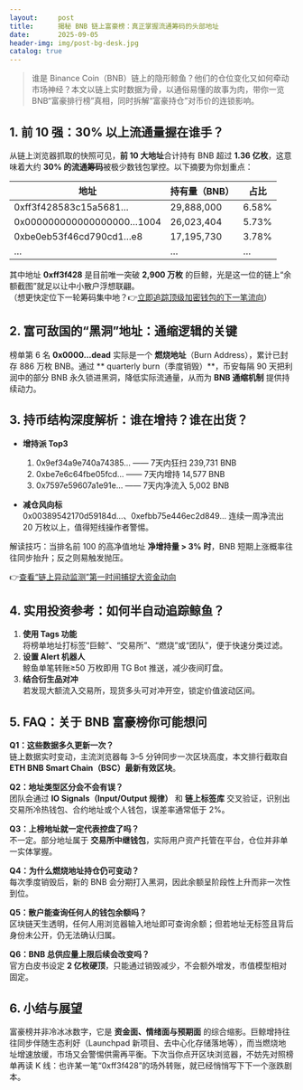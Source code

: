 ```yaml
---
layout:     post
title:      揭秘 BNB 链上富豪榜：真正掌握流通筹码的头部地址
date:       2025-09-05
header-img: img/post-bg-desk.jpg
catalog: true
---
```


> 谁是 Binance Coin（BNB）链上的隐形鲸鱼？他们的仓位变化又如何牵动市场神经？本文以链上实时数据为骨，以通俗易懂的故事为肉，带你一览 BNB“富豪排行榜”真相，同时拆解“富豪持仓”对币价的连锁影响。

## 1. 前 10 强：30% 以上流通量握在谁手？

从链上浏览器抓取的快照可见，**前 10 大地址**合计持有 BNB 超过 **1.36 亿枚**，这意味着大约 **30% 的流通筹码**被极少数钱包掌控。以下摘要为你划重点：

| 地址 | 持有量（BNB） | 占比 |
| --- | --- | --- |
| 0xff3f428583c15a5681… | 29,888,000 | 6.58% |
| 0x000000000000000000…1004 | 26,023,404 | 5.73% |
| 0xbe0eb53f46cd790cd1…e8 | 17,195,730 | 3.78% |
| … | … | … |

其中地址 **0xff3f428** 是目前唯一突破 **2,900 万枚** 的巨鲸，光是这一位的链上“余额截图”就足以让中小散户浮想联翩。  
（想更快定位下一轮筹码集中地？👉[立即追踪顶级加密钱包的下一笔流向](https://okxdog.com/)）

## 2. 富可敌国的“黑洞”地址：通缩逻辑的关键

榜单第 6 名 **0x0000…dead** 实际是一个 **燃烧地址**（Burn Address），累计已封存 886 万枚 BNB。通过 ** quarterly burn（季度销毁）**，币安每隔 90 天把利润中的部分 BNB 永久锁进黑洞，降低实际流通量，从而为 **BNB 通缩机制** 提供持续动力。

## 3. 持币结构深度解析：谁在增持？谁在出货？

- **增持派 Top3**  
  1. 0x9ef34a9e740a74385… —— 7天内狂扫 239,731 BNB  
  2. 0xbe7e6c64fbe05fcd… —— 7天内增持 14,577 BNB  
  3. 0x7597e59607a1e91e… —— 7天内净流入 5,002 BNB  

- **减仓风向标**  
  0x00389542170d59184d…、0xefbb75e446ec2d849… 连续一周净流出 20 万枚以上，值得短线操作者警惕。

解读技巧：当排名前 100 的高净值地址 **净增持量 > 3% 时**，BNB 短期上涨概率往往同步抬升；反之则易触发抛压。  

👉[查看“链上异动监测”第一时间捕捉大资金动向](https://okxdog.com/)

## 4. 实用投资参考：如何半自动追踪鲸鱼？

1. **使用 Tags 功能**  
   将榜单地址打标签“巨鲸”、“交易所”、“燃烧”或“团队”，便于快速分类过滤。  
2. **设置 Alert 机器人**  
   鲸鱼单笔转账≥50 万枚即用 TG Bot 推送，减少夜间盯盘。  
3. **结合衍生品对冲**  
   若发现大额流入交易所，现货多头可对冲开空，锁定价值波动区间。  

## 5. FAQ：关于 BNB 富豪榜你可能想问

**Q1：这些数据多久更新一次？**  
链上数据实时变动，主流浏览器每 3–5 分钟同步一次区块高度，本文排行截取自 **ETH BNB Smart Chain（BSC）最新有效区块**。  

**Q2：地址类型区分会不会有误？**  
团队会通过 **IO Signals（Input/Output 规律）** 和 **链上标签库** 交叉验证，识别出交易所冷热钱包、合约地址或个人钱包，误差率通常低于 2%。  

**Q3：上榜地址就一定代表控盘了吗？**  
不一定。部分地址属于 **交易所中继钱包**，实际用户资产托管在平台，仓位并非单一实体掌握。  

**Q4：为什么燃烧地址持仓仍可变动？**  
每次季度销毁后，新的 BNB 会分期打入黑洞，因此余额呈阶段性上升而非一次性到位。  

**Q5：散户能查询任何人的钱包余额吗？**  
区块链天生透明，任何人用浏览器输入地址即可查询余额；但若地址无标签且背后身份未公开，仍无法确认归属。  

**Q6：BNB 总供应量上限后续会改变吗？**  
官方白皮书设定 **2 亿枚硬顶**，只能通过销毁减少，不会额外增发，市值模型相对固定。

## 6. 小结与展望

富豪榜并非冷冰冰数字，它是 **资金面、情绪面与预期面** 的综合缩影。巨鲸增持往往同步伴随生态利好（Launchpad 新项目、去中心化存储落地等），而当燃烧地址增速放缓，市场又会警惕供需再平衡。下次当你点开区块浏览器，不妨先对照榜单再读 K 线：也许某一笔“0xff3f428”的场外转账，就已经悄悄写下下一个涨跌剧本。